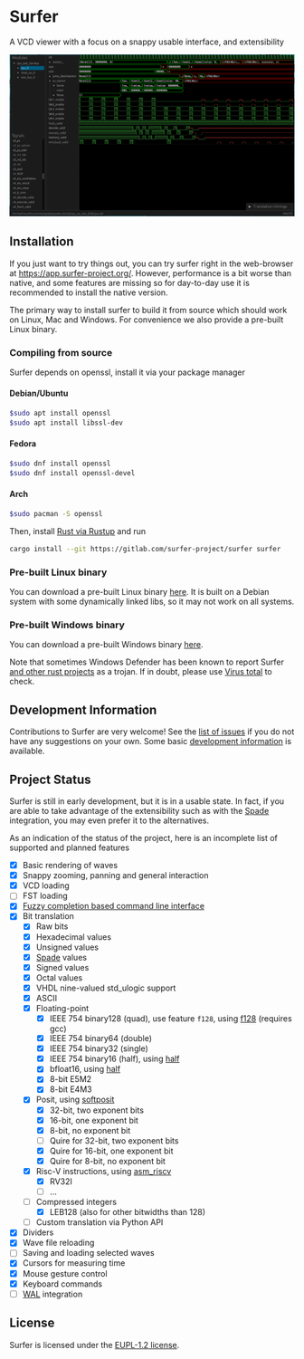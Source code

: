 # Surfer

A VCD viewer with a focus on a snappy usable interface, and extensibility

![A screenshot of surfer](misc/screenshot.png)

## Installation

If you just want to try things out, you can try surfer right in the web-browser
at <https://app.surfer-project.org/>. However, performance is a bit worse than
native, and some features are missing so for day-to-day use it is recommended
to install the native version.

The primary way to install surfer to build it from source which should work on
Linux, Mac and Windows. For convenience we also provide a pre-built Linux
binary.

### Compiling from source

Surfer depends on openssl, install it via your package manager

#### Debian/Ubuntu

```bash
$sudo apt install openssl
$sudo apt install libssl-dev
```

#### Fedora

```bash
$sudo dnf install openssl
$sudo dnf install openssl-devel
```

#### Arch

```bash
$sudo pacman -S openssl
```

Then, install [Rust via Rustup](https://rustup.rs) and run

```bash
cargo install --git https://gitlab.com/surfer-project/surfer surfer
```

### Pre-built Linux binary

You can download a pre-built Linux binary
[here](https://gitlab.com/api/v4/projects/42073614/jobs/artifacts/main/download?job=linux_build).
It is built on a Debian system with some dynamically linked libs, so it may
not work on all systems.

### Pre-built Windows binary

You can download a pre-built Windows binary
[here](https://gitlab.com/api/v4/projects/42073614/jobs/artifacts/main/download?job=windows_build).

Note that sometimes Windows Defender has been known to report Surfer [and other rust projects](https://github.com/cargo-bins/cargo-binstall/issues/945) as a trojan. If in doubt, please use [Virus total](https://www.virustotal.com/) to check.

## Development Information

Contributions to Surfer are very welcome! See the
[list of issues](https://gitlab.com/surfer-project/surfer/-/issues) if you do not have any
suggestions on your own. Some basic [development information](https://gitlab.com/surfer-project/surfer/-/wikis/home)
is available.

## Project Status

Surfer is still in early development, but it is in a usable state. In fact, if
you are able to take advantage of the extensibility such as with the
[Spade](https://spade-lang.org) integration, you may even prefer it to the alternatives.

As an indication of the status of the project, here is an incomplete list of supported and planned features

- [x] Basic rendering of waves
- [x] Snappy zooming, panning and general interaction
- [x] VCD loading
- [ ] FST loading
- [x] [Fuzzy completion based command line interface](misc/surfer_ui_trimmed.mp4)
- [x] Bit translation
  - [x] Raw bits
  - [x] Hexadecimal values
  - [x] Unsigned values
  - [x] [Spade](https://spade-lang.org) values
  - [x] Signed values
  - [x] Octal values
  - [x] VHDL nine-valued std_ulogic support
  - [x] ASCII
  - [x] Floating-point
    - [x] IEEE 754 binary128 (quad), use feature `f128`, using [f128](https://docs.rs/f128/) (requires gcc)
    - [x] IEEE 754 binary64 (double)
    - [x] IEEE 754 binary32 (single)
    - [x] IEEE 754 binary16 (half), using [half](https://docs.rs/half/)
    - [x] bfloat16, using [half](https://docs.rs/half/)
    - [x] 8-bit E5M2
    - [x] 8-bit E4M3
  - [x] Posit, using [softposit](https://docs.rs/softposit/)
    - [x] 32-bit, two exponent bits
    - [x] 16-bit, one exponent bit
    - [x] 8-bit, no exponent bit
    - [ ] Quire for 32-bit, two exponent bits
    - [x] Quire for 16-bit, one exponent bit
    - [x] Quire for 8-bit, no exponent bit
  - [x] Risc-V instructions, using [asm_riscv](https://docs.rs/asm_riscv/)
    - [x] RV32I
    - [ ] ...
  - [ ] Compressed integers
    - [x] LEB128 (also for other bitwidths than 128)
  - [ ] Custom translation via Python API
- [x] Dividers
- [x] Wave file reloading
- [ ] Saving and loading selected waves
- [x] Cursors for measuring time
- [x] Mouse gesture control
- [x] Keyboard commands
- [ ] [WAL](https://wal-lang.org) integration

## License

Surfer is licensed under the [EUPL-1.2 license](LICENSE.txt).
